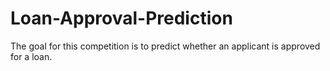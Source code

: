 # Loan-Approval-Prediction
The goal for this competition is to predict whether an applicant is approved for a loan.
